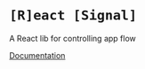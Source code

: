 # `[R]eact [Signal]`

A React lib for controlling app flow

[Documentation](./packages/rsignal/readme.md)
